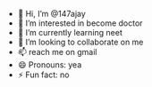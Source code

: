 - 👋 Hi, I’m @147ajay
- 👀 I’m interested in become doctor
- 🌱 I’m currently learning neet
- 💞️ I’m looking to collaborate on me
- 📫 reach me on gmail
- 😄 Pronouns: yea
- ⚡ Fun fact: no

<!---
147ajay/147ajay is a ✨ special ✨ repository because its `README.md` (this file) appears on your GitHub profile.
You can click the Preview link to take a look at your changes.
--->
